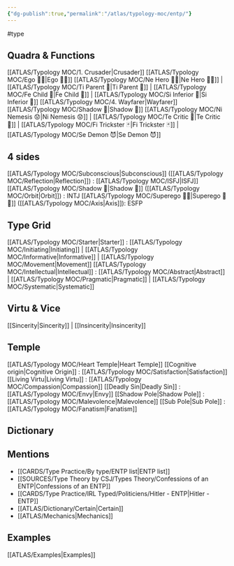 ```yaml
---
{"dg-publish":true,"permalink":"/atlas/typology-moc/entp/"}
---
```


#type

## Quadra & Functions
[[ATLAS/Typology MOC/1. Crusader\|Crusader]] [[ATLAS/Typology MOC/Ego 🙋‍♂️\|Ego 🙋‍♂️]]
	[[ATLAS/Typology MOC/Ne Hero 🦸‍♂️\|Ne Hero 🦸‍♂️]] | [[ATLAS/Typology MOC/Ti Parent 🤰\|Ti Parent 🤰]] | [[ATLAS/Typology MOC/Fe Child 🧒\|Fe Child 🧒]] | [[ATLAS/Typology MOC/Si Inferior 👶\|Si Inferior 👶]]
[[ATLAS/Typology MOC/4. Wayfarer\|Wayfarer]] [[ATLAS/Typology MOC/Shadow 👤\|Shadow 👤]] 
	[[ATLAS/Typology MOC/Ni Nemesis 😟\|Ni Nemesis 😟]] | [[ATLAS/Typology MOC/Te Critic 👵\|Te Critic 👵]] | [[ATLAS/Typology MOC/Fi Trickster 🃏\|Fi Trickster 🃏]] | [[ATLAS/Typology MOC/Se Demon 😈\|Se Demon 😈]]

## 4 sides  
[[ATLAS/Typology MOC/Subconscious\|Subconscious]] ([[ATLAS/Typology MOC/Reflection\|Reflection]]) : [[ATLAS/Typology MOC/ISFJ\|ISFJ]]
[[ATLAS/Typology MOC/Shadow 👤\|Shadow 👤]] ([[ATLAS/Typology MOC/Orbit\|Orbit]]) : INTJ
[[ATLAS/Typology MOC/Superego 👹👼\|Superego 👹👼]] ([[ATLAS/Typology MOC/Axis\|Axis]]): ESFP

## Type Grid 
[[ATLAS/Typology MOC/Starter\|Starter]] : [[ATLAS/Typology MOC/Initiating\|Initiating]] | [[ATLAS/Typology MOC/Informative\|Informative]] | [[ATLAS/Typology MOC/Movement\|Movement]]
[[ATLAS/Typology MOC/Intellectual\|Intellectual]] : [[ATLAS/Typology MOC/Abstract\|Abstract]] | [[ATLAS/Typology MOC/Pragmatic\|Pragmatic]] | [[ATLAS/Typology MOC/Systematic\|Systematic]]

## Virtu & Vice
[[Sincerity\|Sincerity]] | [[Insincerity\|Insincerity]]

## Temple 
[[ATLAS/Typology MOC/Heart Temple\|Heart Temple]]
[[Cognitive origin\|Cognitive Origin]] : [[ATLAS/Typology MOC/Satisfaction\|Satisfaction]]
[[Living Virtu\|Living Virtu]] : [[ATLAS/Typology MOC/Compassion\|Compassion]]
[[Deadly Sin\|Deadly Sin]] : [[ATLAS/Typology MOC/Envy\|Envy]]
[[Shadow Pole\|Shadow Pole]] : [[ATLAS/Typology MOC/Malevolence\|Malevolence]]
[[Sub Pole\|Sub Pole]] : [[ATLAS/Typology MOC/Fanatism\|Fanatism]]

## Dictionary


## Mentions 
- [[CARDS/Type Practice/By type/ENTP list\|ENTP list]]
- [[SOURCES/Type Theory by CSJ/Types Theory/Confessions of an ENTP\|Confessions of an ENTP]]
- [[CARDS/Type Practice/IRL Typed/Politiciens/Hitler - ENTP\|Hitler - ENTP]]
- [[ATLAS/Dictionary/Certain\|Certain]]
- [[ATLAS/Mechanics\|Mechanics]]

## Examples 
[[ATLAS/Examples\|Examples]]
